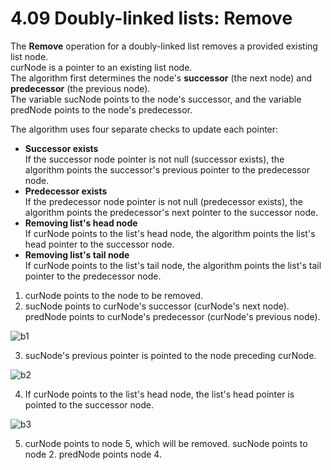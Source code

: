 # 4.09 Doubly-linked lists: Remove

The **Remove** operation for a doubly-linked list removes a provided existing list node.   
curNode is a pointer to an existing list node.   
The algorithm first determines the node's **successor** (the next node) and **predecessor** (the previous node).   
The variable sucNode points to the node's successor, and the variable predNode points to the node's predecessor.   

The algorithm uses four separate checks to update each pointer:
* **Successor exists**   
If the successor node pointer is not null (successor exists), the algorithm points the successor's previous pointer to the predecessor node.   
* **Predecessor exists**   
If the predecessor node pointer is not null (predecessor exists), the algorithm points the predecessor's next pointer to the successor node.   
* **Removing list's head node**   
If curNode points to the list's head node, the algorithm points the list's head pointer to the successor node.   
* **Removing list's tail node**   
If curNode points to the list's tail node, the algorithm points the list's tail pointer to the predecessor node.   

1. curNode points to the node to be removed.
2. sucNode points to curNode's successor (curNode's next node). predNode points to curNode's predecessor (curNode's previous node).

![b1](https://github.com/ijaejun1025/CIS223-Algorithms/assets/154036705/6f7f8836-031b-4b83-b908-6bee674f11b0)

3. sucNode's previous pointer is pointed to the node preceding curNode.

![b2](https://github.com/ijaejun1025/CIS223-Algorithms/assets/154036705/bdc245f0-426b-4e98-adc8-4e0bd1378371)

4. If curNode points to the list's head node, the list's head pointer is pointed to the successor node.

![b3](https://github.com/ijaejun1025/CIS223-Algorithms/assets/154036705/2fd674e0-f62d-407e-8998-abe9208873eb)

5. curNode points to node 5, which will be removed. sucNode points to node 2. predNode points node 4.


